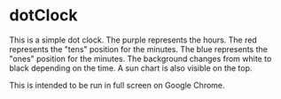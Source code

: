 # dotClock

This is a simple dot clock.
The purple represents the hours.
The red represents the "tens" position for the minutes.
The blue represents the "ones" position for the minutes.
The background changes from white to black depending on the time.
A sun chart is also visible on the top.

This is intended to be run in full screen on Google Chrome.
